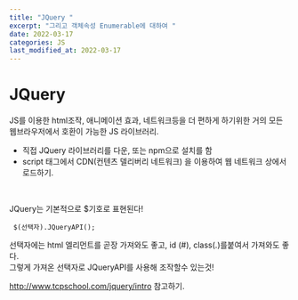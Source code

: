 ```yaml
---
title: "JQuery "
excerpt: "그리고 객체속성 Enumerable에 대하여 "
date: 2022-03-17
categories: JS
last_modified_at: 2022-03-17
---
```


# JQuery

JS를 이용한 html조작, 애니메이션 효과, 네트워크등을 더 편하게 하기위한 거의 모든 웹브라우저에서 호환이 가능한 JS 라이브러리.

- 직접 JQuery 라이브러리를 다운, 또는 npm으로 설치를 함
- script 태그에서 CDN(컨텐츠 델리버리 네트워크) 을 이용하여 웹 네트워크 상에서 로드하기.

<br>

JQuery는 기본적으로 $기호로 표현된다!

```
 $(선택자).JQueryAPI();
```

선택자에는 html 엘리먼트를 곧장 가져와도 좋고, id (#), class(.)를붙여서 가져와도 좋다.  
그렇게 가져온 선택자로 JQueryAPI를 사용해 조작할수 있는것!
<br>

http://www.tcpschool.com/jquery/intro 참고하기.
